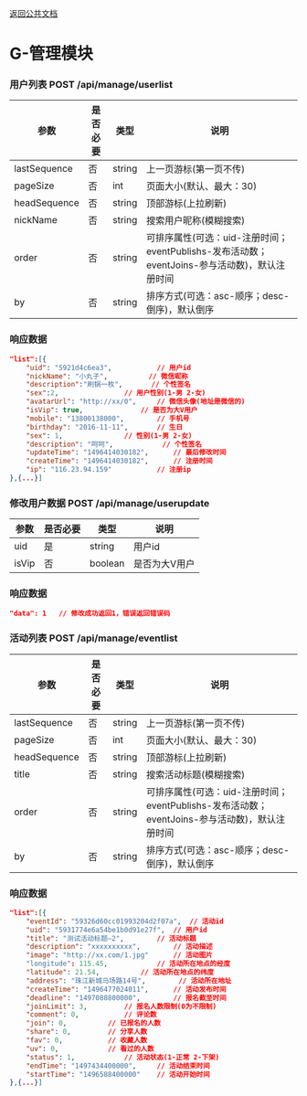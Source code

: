[返回公共文档](/接口文档/1-公共文档.MD)

# G-管理模块


### 用户列表  POST   /api/manage/userlist

参数			|是否必要		|类型			|说明
--				|--				|--				|--
lastSequence	|否				|string			|上一页游标(第一页不传)
pageSize		|否				|int			|页面大小(默认、最大：30)
headSequence	|否				|string			|顶部游标(上拉刷新)
nickName		|否				|string			|搜索用户昵称(模糊搜索)
order			|否				|string			|可排序属性(可选：uid-注册时间；eventPublishs-发布活动数；eventJoins-参与活动数)，默认注册时间
by				|否				|string			|排序方式(可选：asc-顺序；desc-倒序)，默认倒序

### 响应数据
```json
"list":[{				
	"uid": "5921d4c6ea3",			// 用户id
	"nickName": "小丸子",			// 微信昵称
	"description":"刷锅一枚",		// 个性签名
	"sex":2,				// 用户性别(1-男 2-女)
	"avatarUrl": "http://xx/0",		// 微信头像(地址是微信的)
	"isVip": true,				// 是否为大V用户
	"mobile": "13800138000",		// 手机号
	"birthday": "2016-11-11",		// 生日				
	"sex": 1,				// 性别(1-男 2-女)
	"description": "呵呵",			// 个性签名
	"updateTime": "1496414030182",		// 最后修改时间
	"createTime": "1496414030182",		// 注册时间
	"ip": "116.23.94.159"			// 注册ip
},{...}]
```


### 修改用户数据  POST   /api/manage/userupdate

参数			|是否必要		|类型			|说明
--				|--				|--				|--
uid				|是				|string			|用户id
isVip			|否				|boolean		|是否为大V用户

### 响应数据
```json
"data": 1	// 修改成功返回1，错误返回错误码
```


### 活动列表  POST   /api/manage/eventlist

参数			|是否必要		|类型			|说明
--				|--				|--				|--
lastSequence	|否				|string			|上一页游标(第一页不传)
pageSize		|否				|int			|页面大小(默认、最大：30)
headSequence	|否				|string			|顶部游标(上拉刷新)
title			|否				|string			|搜索活动标题(模糊搜索)
order			|否				|string			|可排序属性(可选：uid-注册时间；eventPublishs-发布活动数；eventJoins-参与活动数)，默认注册时间
by				|否				|string			|排序方式(可选：asc-顺序；desc-倒序)，默认倒序

### 响应数据
```json
"list":[{
	"eventId": "59326d60cc01993204d2f07a",	// 活动id
	"uid": "5931774e6a54be1b0d91e27f",	// 用户id
	"title": "测试活动标题—2",		// 活动标题
	"description": "xxxxxxxxxx",		// 活动描述
	"image": "http://xx.com/1.jpg"		// 活动图片
	"longitude": 115.45,			// 活动所在地点的经度
	"latitude": 21.54,			// 活动所在地点的纬度
	"address": "珠江新城马场路14号",		// 活动所在地址
	"createTime": "1496477024011",		// 活动发布时间
	"deadline": "1497088800000",		// 报名截至时间
	"joinLimit": 3,			// 报名人数限制(0为不限制)
	"comment": 0,			// 评论数
	"join": 0,			// 已报名的人数
	"share": 0,			// 分享人数
	"fav": 0,			// 收藏人数
	"uv": 0,			// 看过的人数
	"status": 1,			// 活动状态(1-正常 2-下架)
	"endTime": "1497434400000",		// 活动结束时间
	"startTime": "1496588400000"	// 活动开始时间
},{...}]
```
